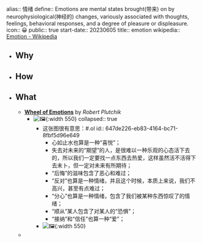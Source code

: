 alias:: 情绪
define:: Emotions are mental states brought(带来) on by neurophysiological(神经的) changes, variously associated with thoughts, feelings, behavioral responses, and a degree of pleasure or displeasure.
icon:: 😀
public:: true
start-date:: 20230605
title:: emotion
wikipedia:: [Emotion - Wikipedia](https://en.wikipedia.org/wiki/Emotion)

- ## Why
- ## How
- ## What
  - [**Wheel of Emotions**](https://en.wikipedia.org/wiki/Emotion_classification#Plutchik's_wheel_of_emotions) by *Robert Plutchik*
    - ![🖼 ](../assets/2023/Plutchik-wheel--zh-cn.svg){:width 550}
      collapsed:: true
      - 这张图很有意思：#.ol
        id:: 647de226-eb83-4164-bc71-8fbf5d96e649
        - 心如止水也算是一种“喜悦”；
        - 失去对未来的“期望”的人，是很难以一种乐观的心态活下去的，所以我们一定要找一点东西去热爱，这样虽然活不活得下去未卜，但一定对未来有所期待；
        - “后悔”的滋味包含了恶心和难过；
        - “反对”也算是一种情绪，并且这个时候，本质上来说，我们不高兴，甚至有点难过；
        - “分心”也算是一种情绪，包含了我们被某种东西惊叹了的情绪；
        - “顺从”某人包含了对某人的“恐惧”；
        - “接纳”和“信任”也算一种“爱”；
      - ![🖼 ](../assets/2023/Plutchik-wheel.svg){:width 550}
  -